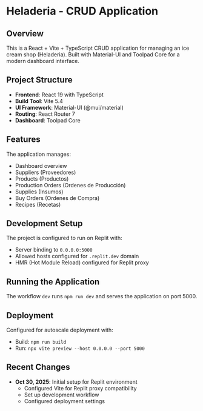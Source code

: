 # Heladeria - CRUD Application

## Overview
This is a React + Vite + TypeScript CRUD application for managing an ice cream shop (Heladeria). Built with Material-UI and Toolpad Core for a modern dashboard interface.

## Project Structure
- **Frontend**: React 19 with TypeScript
- **Build Tool**: Vite 5.4
- **UI Framework**: Material-UI (@mui/material)
- **Routing**: React Router 7
- **Dashboard**: Toolpad Core

## Features
The application manages:
- Dashboard overview
- Suppliers (Proveedores)
- Products (Productos)
- Production Orders (Ordenes de Producción)
- Supplies (Insumos)
- Buy Orders (Ordenes de Compra)
- Recipes (Recetas)

## Development Setup
The project is configured to run on Replit with:
- Server binding to `0.0.0.0:5000`
- Allowed hosts configured for `.replit.dev` domain
- HMR (Hot Module Reload) configured for Replit proxy

## Running the Application
The workflow `dev` runs `npm run dev` and serves the application on port 5000.

## Deployment
Configured for autoscale deployment with:
- Build: `npm run build`
- Run: `npx vite preview --host 0.0.0.0 --port 5000`

## Recent Changes
- **Oct 30, 2025**: Initial setup for Replit environment
  - Configured Vite for Replit proxy compatibility
  - Set up development workflow
  - Configured deployment settings
